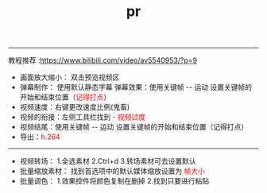 ﻿---
title: pr
categories: 剪辑软件
---
----
教程推荐 :https://www.bilibili.com/video/av5540953/?p=9
<!--more-->
- 画面放大缩小： 双击预览视频区
- 弹幕制作： 使用默认静态字幕
      弹幕效果：使用关键帧 -- 运动 设置关键帧的开始和结束位置（<span style="color: red">记得打点</span>）
- 视频速度：右键更改速度比例(鬼畜)
- 视频的衔接：左侧工具栏找到 <span style="color: red">- 视频过度</span>
- 视频结尾：使用关键帧 -- 运动 设置关键帧的开始和结束位置（记得打点）
- 导出：<span style="color: red">h.264</span>

----
- 视频转场：
    1.全选素材
    2.Ctrl+d
    3.转场素材可去设置默认
- 批量缩放素材：
    找到首选项中的默认媒体缩放设置为<span style="color: red"> 帧大小</span>
- 批量调色：
    1.效果控件将颜色复制在删掉
    2.找到只要进行粘贴
